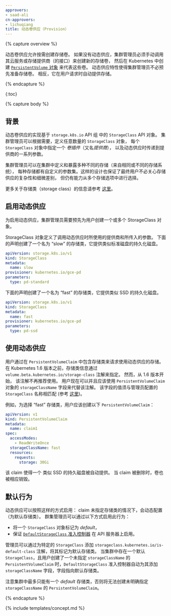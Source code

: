 ```yaml
---
approvers:
- saad-ali
cn-approvers:
- lichuqiang
title: 动态卷供应（Provision）
---
```



{% capture overview %}


动态卷供应允许按需创建存储卷。 如果没有动态供应，集群管理员必须手动调用其云服务或存储提供商（的接口）来创建新的存储卷，
然后在 Kubernetes 中创建 [`PersistentVolume` 对象](/docs/concepts/storage/persistent-volumes/)
来代表这些卷。 动态供应特性使得集群管理员不必预先准备存储卷。 相反，它在用户请求时自动提供存储。

{% endcapture %}

{:toc}

{% capture body %}


## 背景

动态卷供应的实现基于 `storage.k8s.io` API 组 中的 `StorageClass` API 对象。
集群管理员可以根据需要，定义任意数量的 `StorageClass` 对象，
每个 `StorageClass` 对象中指定一个 *卷插件*（又名*提供商*），
以及动态供应时传递到提供商的一系列参数。


集群管理员可以在集群中定义和暴露多种不同的存储（来自相同或不同的存储系统），
每种存储都有自定义的参数集。这样的设计也保证了最终用户不必关心存储供应的复杂性和细微差别，
但仍有能力从多个存储选项中进行选择。


更多关于存储类（storage class）的信息请参考
[这里](/docs/concepts/storage/persistent-volumes/#storageclasses)。


## 启用动态供应

为启用动态供应，集群管理员需要预先为用户创建一个或多个 StorageClass 对象。

StorageClass 对象定义了调用动态供应时所使用的提供商和所传入的参数。
下面的声明创建了一个名为 “slow” 的存储类，它提供类似标准磁盘的持久化磁盘。

```yaml
apiVersion: storage.k8s.io/v1
kind: StorageClass
metadata:
  name: slow
provisioner: kubernetes.io/gce-pd
parameters:
  type: pd-standard
```



下面的声明创建了一个名为 “fast” 的存储类，它提供类似 SSD 的持久化磁盘。

```yaml
apiVersion: storage.k8s.io/v1
kind: StorageClass
metadata:
  name: fast
provisioner: kubernetes.io/gce-pd
parameters:
  type: pd-ssd
```


## 使用动态供应

用户通过在 `PersistentVolumeClaim` 中包含存储类来请求使用动态供应的存储。
在 Kubernetes 1.6 版本之前，存储类信息通过
`volume.beta.kubernetes.io/storage-class` 注解来指定。 然而，从 1.6 版本开始，
该注解不再推荐使用。 用户现在可以并且应该使用 `PersistentVolumeClaim` 对象的
`storageClassName` 字段来代替该注解。 该字段的值须与管理员配置的
`StorageClass` 名称相匹配 (参考 [这里](#启用动态供应))。


例如，为选择 “fast” 存储类，用户应该创建以下 `PersistentVolumeClaim`：

```yaml
apiVersion: v1
kind: PersistentVolumeClaim
metadata:
  name: claim1
spec:
  accessModes:
    - ReadWriteOnce
  storageClassName: fast
  resources:
    requests:
      storage: 30Gi
```


该 claim 使得一个 类似 SSD 的持久磁盘被自动提供。 当 claim 被删除时，卷也被相应销毁。


## 默认行为

动态供应可以按照这样的方式启用： claim 未指定存储类的情况下，会动态配置（为默认存储类）。
群集管理员可以通过以下方式启用此行为：


- 将一个 `StorageClass` 对象标记为 *default*，
- 保证 [`DefaultStorageClass` 准入控制器](/docs/admin/admission-controllers/#defaultstorageclass)
  在 API 服务器上启用。


管理员可以通过为特定的 `StorageClass` 添加 `storageclass.kubernetes.io/is-default-class`
注解，将其标记为默认存储类。 当集群中存在一个默认 `StorageClass`，且用户创建了一个未指定
`storageClassName` 的 `PersistentVolumeClaim` 时，`DefaultStorageClass` 准入控制器自动为其添加 `storageClassName` 字段，字段指向默认存储类。


注意集群中最多只能有一个 *default* 存储类，否则将无法创建未明确指定 `storageClassName`
的 `PersistentVolumeClaim`。

{% endcapture %}

{% include templates/concept.md %}
